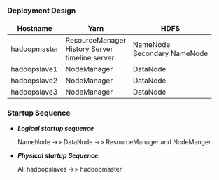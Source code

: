 ### Deployment Design

|Hostname    |Yarn       |HDFS    |
|------------|-----------|--------|
|hadoopmaster|ResourceManager<br>History Server<br>timeline server|NameNode<br>Secondary NameNode|
|hadoopslave1|NodeManager|DataNode|
|hadoopslave2|NodeManager|DataNode|
|hadoopslave3|NodeManager|DataNode|


### Startup Sequence
- ***Logical startup sequence***
  
   NameNode ->> DataNode ->> ResourceManager and NodeManger

- ***Physical startup Sequence***

  All hadoopslaves ->> hadoopmaster
  
